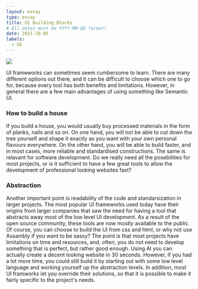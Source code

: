 ```yaml
---
layout: essay
type: essay
title: UI Building Blocks
# All dates must be YYYY-MM-DD format!
date: 2021-10-05
labels:
  - UI
---
```


<img class="ui medium right floated rounded image" src="https://m.media-amazon.com/images/I/81WlvhzCyML._AC_SL1500_.jpg">

UI frameworks can sometimes seem cumbersome to learn. There are many different options out there, and it can be difficult to choose which one to go for, because every tool has both benefits and limitations. However, in general there are a few main advantages of using something like Semantic UI.

### How to build a house
If you build a house, you would usually buy processed materials in the form of planks, nails and so on. On one hand, you will not be able to cut down the tree yourself and shape it exactly as you want with your own personal flavours everywhere. On the other hand, you will be able to build faster, and in most cases, more reliable and standardised constructions. The same is relavant for software development. Do we really need all the posebilities for most projects, or is it sufficient to have a few great tools to allow the development of professional looking websites fast?

### Abstraction
Another important point is readability of the code and standarsization in larger projects. The most popular UI frameworks used today have their origins from larger companies that saw the need for having a tool that abstracts away most of the low level UI development. As a result of the open source community, these tools are now mostly available to the public. Of course, you can choose to build the UI from css and html, or why not use Assambly if you want to be sassy? The point is that most projects have limitations on time and resources, and, often, you do not need to develop something that is perfect, but rather good enough. Using AI you can actually create a decent looking website in 30 seconds. However, if you had a lot more time, you could still build it by starting out with some low level language and working yourself up the abstraction levels. In addition, most UI framworks let you override their solutions, so that it is possible to make it fairly specific to the project's needs. 


